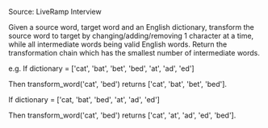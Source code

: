 Source: LiveRamp Interview

Given a source word, target word and an English dictionary, transform the source word to target by changing/adding/removing 1 character at a time, while all intermediate words being valid English words. Return the transformation chain which has the smallest number of intermediate words.

e.g. If dictionary = ['cat', 'bat', 'bet', 'bed', 'at', 'ad', 'ed']

Then transform_word('cat', 'bed') returns ['cat', 'bat', 'bet', 'bed'].

If dictionary = ['cat, 'bat', 'bed', 'at', 'ad', 'ed']

Then transform_word('cat', 'bed') returns ['cat', 'at', 'ad', 'ed', 'bed'].
